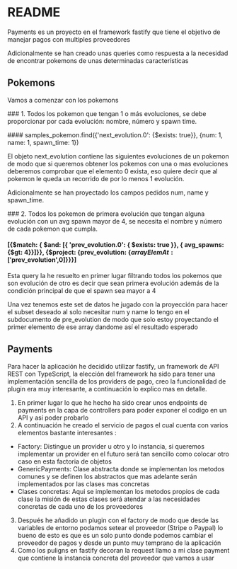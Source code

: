 # README

Payments es un proyecto en el framework fastify que tiene el objetivo de manejar pagos con multiples proveedores

Adicionalmente se han creado unas queries como respuesta a la necesidad de encontrar pokemons de unas determinadas características

## Pokemons

Vamos a comenzar con los pokemons

### 1. Todos los pokemon que tengan 1 o más evoluciones, se debe proporcionar por cada evolución: nombre, número y spawn time.

#### samples_pokemon.find({'next_evolution.0': {$exists: true}}, {num: 1, name: 1, spawn_time: 1})

El objeto next_evolution contiene las siguientes evoluciones de un pokemon de modo que si queremos obtener los pokemos con una o mas evoluciones deberemos comprobar que el elemento 0 exista, eso quiere decir que al pokemon le queda un recorrido de por lo menos 1 evolución.

Adicionalmente se han proyectado los campos pedidos num, name y spawn_time.

### 2. Todos los pokemon de primera evolución que tengan alguna evolución con un avg spawn mayor de 4, se necesita el nombre y número de cada pokemon que cumpla.

#### [{$match: { $and: [{ 'prev_evolution.0': { $exists: true }}, { avg_spawns: {$gt: 4}}]}}, {$project: {prev_evolution: {$arrayElemAt: ['$prev_evolution',0]}}}]

Esta query la he resuelto en primer lugar filtrando todos los pokemos que son evolución de otro es decir que sean primera evolución además de la condición principal 
de que el spawn sea mayor a 4

Una vez tenemos este set de datos he jugado con la proyección para hacer el subset deseado al solo necesitar num y name lo tengo en el subdocumento de pre_evolution
de modo que solo estoy proyectando el primer elemento de ese array dandome así el resultado esperado

## Payments
Para hacer la aplicación he decidido utilizar fastify, un framework de API REST con TypeScript, la elección del framework ha sido para tener una implementación sencilla de los providers de pago, creo la funcionalidad de plugin era muy interesante, a continuación lo explico mas en detalle.

1. En primer lugar lo que he hecho ha sido crear unos endpoints de payments en la capa de controllers para poder exponer el codigo en un API y así poder probarlo 
2. A continuación he creado el servicio de pagos el cual cuenta con varios elementos bastante interesantes :
 - Factory: Distingue un provider u otro y lo instancia, si queremos implementar un provider en el futuro será tan sencillo como colocar otro caso en esta factoria de objetos
 - GenericPayments: Clase abstracta donde se implementan los metodos comunes y se definen los abstractos que mas adelante serán implementados por las clases mas concretas
 - Clases concretas: Aqui se implementan los metodos propios de cada clase la misión de estas clases será atendar a las necesidades concretas de cada uno de los proveedores 
3. Después he añadido un plugin con el factory de modo que desde las variables de entorno podamos setear el proveedor (Stripe o Paypal) lo bueno de esto es que es un solo punto donde podemos cambiar el proveedor de pagos y desde un punto muy temprano de la aplicación
4. Como los puligns en fastify decoran la request llamo a mi clase payment que contiene la instancia concreta del proveedor que vamos a usar 

